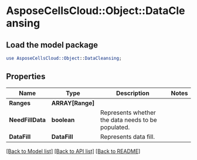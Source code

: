 # AsposeCellsCloud::Object::DataCleansing 

## Load the model package
```perl
use AsposeCellsCloud::Object::DataCleansing;
```

## Properties
Name | Type | Description | Notes
------------ | ------------- | ------------- | -------------
**Ranges** | **ARRAY[Range]** |  |
**NeedFillData** | **boolean** | Represents whether the data needs to be populated. |
**DataFill** | **DataFill** | Represents data fill. |  

[[Back to Model list]](../README.md#documentation-for-models) [[Back to API list]](../README.md#documentation-for-api-endpoints) [[Back to README]](../README.md)

